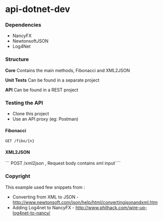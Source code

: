 # api-dotnet-dev

### Dependencies
* NancyFX
* NewtonsoftJSON
* Log4Net


### Structure

**Core**
Contains the main methods, Fibonacci and XML2JSON

**Unit Tests**
Can be found in  a separate project

**API**
Can be found in a REST project

### Testing the API
* Clone this project
* Use an API proxy (eg: Postman)


#### Fibonacci
``` GET /fibo/{n} ``` 

#### XML2JSON
``` POST /xml2json , Request body contains xml input```` 


### Copyright
This example used few snippets from :
* Converting from XML to JSON - http://www.newtonsoft.com/json/help/html/convertingjsonandxml.htm
* Adding Log4net to NancyFX - http://www.philhack.com/wire-up-log4net-to-nancy/
